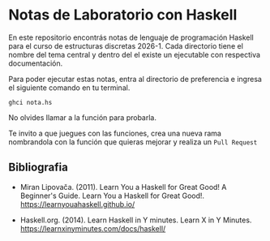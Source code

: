 # Notas de Laboratorio con Haskell

En este repositorio encontrás notas de lenguaje de programación Haskell para el curso de estructuras discretas 2026-1.
Cada directorio tiene el nombre del tema central y dentro del el existe un ejecutable con respectiva documentación. 

Para poder ejecutar estas notas, entra al directorio de preferencia e ingresa el siguiente comando en tu terminal.

`ghci nota.hs`

No olvides llamar a la función para probarla.

Te invito a que juegues con las funciones, crea una nueva rama nombrandola con la función que quieras mejorar y realiza un `Pull Request`


## Bibliografia 
- Miran Lipovača. (2011). Learn You a Haskell for Great Good! A Beginner's Guide. Learn You a Haskell for Great Good!. 
https://learnyouahaskell.github.io/

- Haskell.org. (2014). Learn Haskell in Y minutes. Learn X in Y Minutes. https://learnxinyminutes.com/docs/haskell/

